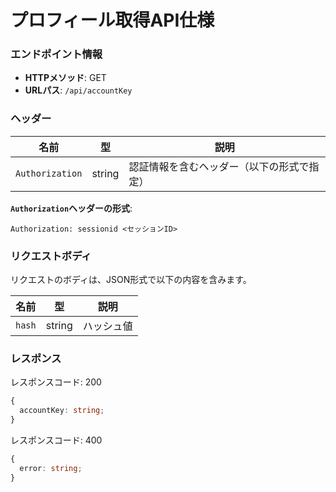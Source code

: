 # プロフィール取得API仕様

### エンドポイント情報

- **HTTPメソッド**: GET
- **URLパス**: `/api/accountKey`

### ヘッダー

| 名前            | 型     | 説明                                       |
| --------------- | ------ | ------------------------------------------ |
| `Authorization` | string | 認証情報を含むヘッダー（以下の形式で指定） |

**`Authorization`ヘッダーの形式**:

```
Authorization: sessionid <セッションID>
```

### リクエストボディ

リクエストのボディは、JSON形式で以下の内容を含みます。

| 名前   | 型     | 説明       |
| ------ | ------ | ---------- |
| `hash` | string | ハッシュ値 |

### レスポンス

レスポンスコード: 200

```ts
{
  accountKey: string;
}
```

レスポンスコード: 400

```ts
{
  error: string;
}
```

